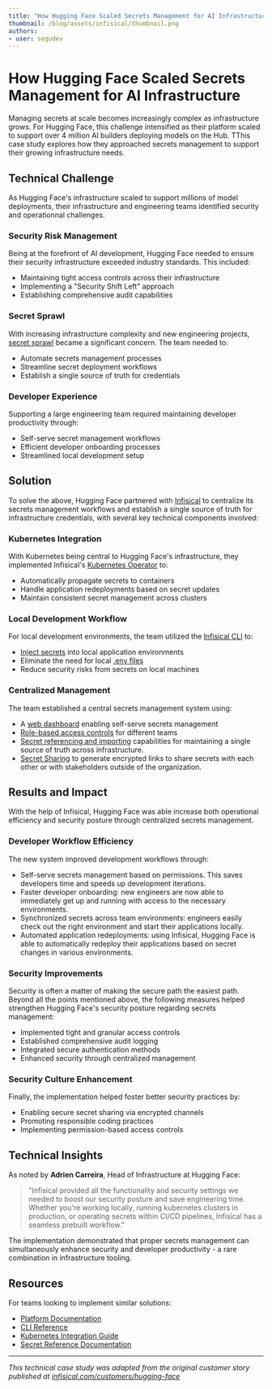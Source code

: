 ```yaml
---
title: "How Hugging Face Scaled Secrets Management for AI Infrastructure" 
thumbnail: /blog/assets/infisical/thumbnail.png
authors:
- user: segudev
---
```


# How Hugging Face Scaled Secrets Management for AI Infrastructure
Managing secrets at scale becomes increasingly complex as infrastructure grows. For Hugging Face, this challenge intensified as their platform scaled to support over 4 million AI builders deploying models on the Hub. TThis case study explores how they approached secrets management to support their growing infrastructure needs.

## Technical Challenge
As Hugging Face's infrastructure scaled to support millions of model deployments, their infrastructure and engineering teams identified security and operationnal challenges.

### Security Risk Management
Being at the forefront of AI development, Hugging Face needed to ensure their security infrastructure exceeded industry standards. This included:
- Maintaining tight access controls across their infrastructure
- Implementing a "Security Shift Left" approach
- Establishing comprehensive audit capabilities

### Secret Sprawl
With increasing infrastructure complexity and new engineering projects, [secret sprawl](https://infisical.com/blog/what-is-secret-sprawl) became a significant concern. The team needed to:
- Automate secrets management processes
- Streamline secret deployment workflows
- Establish a single source of truth for credentials

### Developer Experience
Supporting a large engineering team required maintaining developer productivity through:
- Self-serve secret management workflows
- Efficient developer onboarding processes
- Streamlined local development setup

## Solution
To solve the above, Hugging Face partnered with [Infisical](https://infisical.com/) to centralize its secrets management workflows and establish a single source of truth for infrastructure credentials, with several key technical components involved:

### Kubernetes Integration
With Kubernetes being central to Hugging Face's infrastructure, they implemented Infisical's [Kubernetes Operator](https://infisical.com/docs/integrations/platforms/kubernetes) to:
- Automatically propagate secrets to containers
- Handle application redeployments based on secret updates
- Maintain consistent secret management across clusters

### Local Development Workflow
For local development environments, the team utilized the [Infisical CLI](https://infisical.com/docs/cli/usage) to:

- [Inject secrets](https://infisical.com/docs/cli/commands/run) into local application environments
- Eliminate the need for local [.env files](https://infisical.com/blog/stop-using-env-files)
- Reduce security risks from secrets on local machines

### Centralized Management
The team established a central secrets management system using:

- A [web dashboard](https://infisical.com/docs/documentation/platform/project) enabling self-serve secrets management
- [Role-based access controls](https://infisical.com/docs/documentation/platform/access-controls/role-based-access-controls#role-based-access-controls) for different teams
- [Secret referencing and importing](https://infisical.com/docs/documentation/platform/secret-reference) capabilities for maintaining a single source of truth across infrastructure.
- [Secret Sharing](https://infisical.com/docs/documentation/platform/secret-sharing) to generate encrypted links to share secrets with each other or with stakeholders outside of the organization.

## Results and Impact

With the help of Infisical, Hugging Face was able increase both operational efficiency and security posture through centralized secrets management.

### Developer Workflow Efficiency
The new system improved development workflows through:

- Self-serve secrets management based on permissions. This saves developers time and speeds up development iterations.
- Faster developer onboarding: new engineers are now able to immediately get up and running with access to the necessary environments.
- Synchronized secrets across team environments: engineers easily check out the right environment and start their applications locally.
- Automated application redeployments: using Infisical, Hugging Face is able to automatically redeploy their applications based on secret changes in various environments.

### Security Improvements

Security is often a matter of making the secure path the easiest path. Beyond all the points mentioned above, the following measures helped strengthen Hugging Face's security posture regarding secrets management:

- Implemented tight and granular access controls
- Established comprehensive audit logging
- Integrated secure authentication methods
- Enhanced security through centralized management

### Security Culture Enhancement

Finally, the implementation helped foster better security practices by:

- Enabling secure secret sharing via encrypted channels
- Promoting responsible coding practices
- Implementing permission-based access controls

## Technical Insights
As noted by **Adrien Carreira**, Head of Infrastructure at Hugging Face:

> "Infisical provided all the functionality and security settings we needed to boost our security posture and save engineering time. Whether you're working locally, running kubernetes clusters in production, or operating secrets within CI/CD pipelines, Infisical has a seamless prebuilt workflow."

The implementation demonstrated that proper secrets management can simultaneously enhance security and developer productivity - a rare combination in infrastructure tooling.

## Resources
For teams looking to implement similar solutions:

- [Platform Documentation](https://infisical.com/docs/documentation/platform/organization)
- [CLI Reference](https://infisical.com/docs/cli/overview)
- [Kubernetes Integration Guide](https://infisical.com/docs/integrations/platforms/kubernetes/overview)
- [Secret Reference Documentation](https://infisical.com/docs/documentation/platform/secret-reference)

---

*This technical case study was adapted from the original customer story published at [infisical.com/customers/hugging-face](https://infisical.com/customers/hugging-face)*